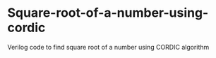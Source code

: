 # Square-root-of-a-number-using-cordic
Verilog code to find square root of a number using CORDIC algorithm
